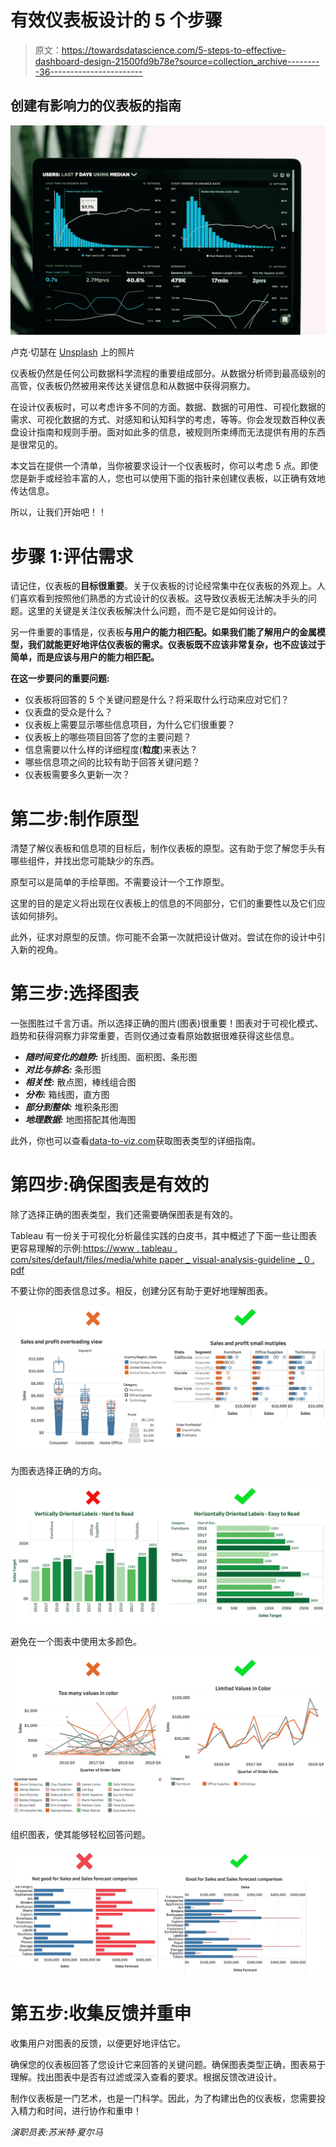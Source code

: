 # 有效仪表板设计的 5 个步骤

> 原文：<https://towardsdatascience.com/5-steps-to-effective-dashboard-design-21500fd9b78e?source=collection_archive---------36----------------------->

## 创建有影响力的仪表板的指南

![](img/400bf6882d5a6146059be8375a05d185.png)

卢克·切瑟在 [Unsplash](https://unsplash.com/) 上的照片

仪表板仍然是任何公司数据科学流程的重要组成部分。从数据分析师到最高级别的高管，仪表板仍然被用来传达关键信息和从数据中获得洞察力。

在设计仪表板时，可以考虑许多不同的方面。数据、数据的可用性、可视化数据的需求、可视化数据的方式、对感知和认知科学的考虑，等等。你会发现数百种仪表盘设计指南和规则手册。面对如此多的信息，被规则所束缚而无法提供有用的东西是很常见的。

本文旨在提供一个清单，当你被要求设计一个仪表板时，你可以考虑 5 点。即使您是新手或经验丰富的人，您也可以使用下面的指针来创建仪表板，以正确有效地传达信息。

所以，让我们开始吧！！

# 步骤 1:评估需求

请记住，仪表板的**目标很重要**。关于仪表板的讨论经常集中在仪表板的外观上。人们喜欢看到按照他们熟悉的方式设计的仪表板。这导致仪表板无法解决手头的问题。这里的关键是关注仪表板解决什么问题，而不是它是如何设计的。

另一件重要的事情是，仪表板**与用户的能力相匹配。如果我们能了解用户的金属模型，我们就能更好地评估仪表板的需求。仪表板既不应该非常复杂，也不应该过于简单，而是应该与用户的能力相匹配。**

**在这一步要问的重要问题:**

*   仪表板将回答的 5 个关键问题是什么？将采取什么行动来应对它们？
*   仪表盘的受众是什么？
*   仪表板上需要显示哪些信息项目，为什么它们很重要？
*   仪表板上的哪些项目回答了您的主要问题？
*   信息需要以什么样的详细程度(**粒度**)来表达？
*   哪些信息项之间的比较有助于回答关键问题？
*   仪表板需要多久更新一次？

# 第二步:制作原型

清楚了解仪表板和信息项的目标后，制作仪表板的原型。这有助于您了解您手头有哪些组件，并找出您可能缺少的东西。

原型可以是简单的手绘草图。不需要设计一个工作原型。

这里的目的是定义将出现在仪表板上的信息的不同部分，它们的重要性以及它们应该如何排列。

此外，征求对原型的反馈。你可能不会第一次就把设计做对。尝试在你的设计中引入新的视角。

# 第三步:选择图表

一张图胜过千言万语。所以选择正确的图片(图表)很重要！图表对于可视化模式、趋势和获得洞察力非常重要，否则仅通过查看原始数据很难获得这些信息。

*   ***随时间变化的趋势:*** 折线图、面积图、条形图
*   ***对比与排名:*** 条形图
*   ***相关性:*** 散点图，棒线组合图
*   ***分布:*** 箱线图，直方图
*   ***部分到整体:*** 堆积条形图
*   ***地理数据:*** 地图搭配其他海图

此外，你也可以查看[data-to-viz.com](https://www.data-to-viz.com/)获取图表类型的详细指南。

# 第四步:确保图表是有效的

除了选择正确的图表类型，我们还需要确保图表是有效的。

Tableau 有一份关于可视化分析最佳实践的白皮书，其中概述了下面一些让图表更容易理解的示例:[https://www . tableau . com/sites/default/files/media/white paper _ visual-analysis-guideline _ 0 . pdf](https://www.tableau.com/sites/default/files/media/whitepaper_visual-analysis-guidebook_0.pdf)

不要让你的图表信息过多。相反，创建分区有助于更好地理解图表。

![](img/2da44588dd0073ec87f1d9c73dc9b9e4.png)

为图表选择正确的方向。

![](img/7233101d387d3a90d7320da13b7cf29b.png)

避免在一个图表中使用太多颜色。

![](img/6e64e49028c48e8fe4606467a05ad7ca.png)

组织图表，使其能够轻松回答问题。

![](img/3204b0b7091daab87bc634b11f05230f.png)

# 第五步:收集反馈并重申

收集用户对图表的反馈，以便更好地评估它。

确保您的仪表板回答了您设计它来回答的关键问题。确保图表类型正确，图表易于理解。找出图表中是否有过滤或深入查看的要求。根据反馈改进设计。

制作仪表板是一门艺术，也是一门科学。因此，为了构建出色的仪表板，您需要投入精力和时间，进行协作和重申！

*演职员表:苏米特·夏尔马*